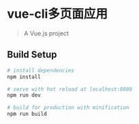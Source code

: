 # vue-cli多页面应用
> A Vue.js project


## Build Setup

``` bash
# install dependencies
npm install

# serve with hot reload at localhost:8080
npm run dev

# build for production with minification
npm run build
```
